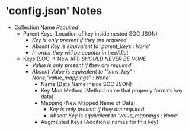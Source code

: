 # 'config.json' Notes

- Collection Name *Required*
  - Parent Keys (Location of key inside nested SOC JSON)
    - *Key is only present if they are required*
    - *Absent Key is equivalent to 'parent_keys : None'*
    - *In order they will be counter in tree/dict*
  - Keys (SOC -> New API) *SHOULD NEVER BE NONE*
    - *Value is only present if they are required*
    - *Absent Value is equivalent to '"new_key" : None,"value_mappings" : None'*
      - Name (Data Name inside SOC JSON)
      - Key Mod Method (Method name that properly formats key data)
      - Mapping (New Mapped Name of Data)
        - *Key is only present if they are required*
        - *Absent Key is equivalent to 'value_mappings : None'*
      - Augmented Keys (Additional names for this key)
